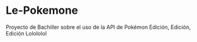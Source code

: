 # Le-Pokemone
Proyecto de Bachiller sobre el uso de la API de Pokémon 
Edición, Edición, Edición Lolololol
